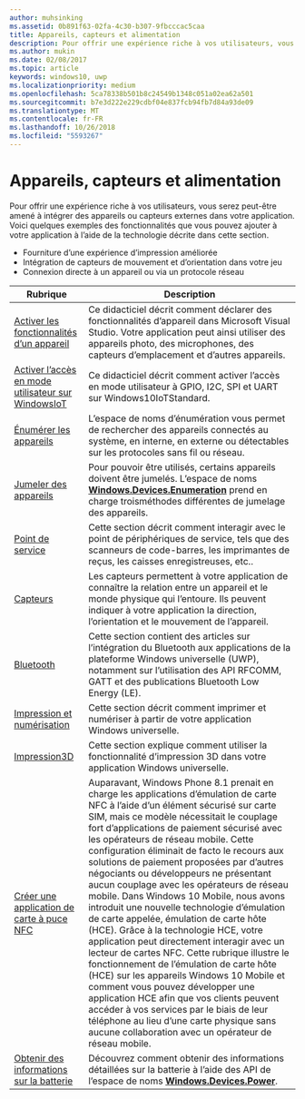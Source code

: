 ```yaml
---
author: muhsinking
ms.assetid: 0b891f63-02fa-4c30-b307-9fbcccac5caa
title: Appareils, capteurs et alimentation
description: Pour offrir une expérience riche à vos utilisateurs, vous serez peut-être amené à intégrer des appareils ou capteurs externes dans votre application.
ms.author: mukin
ms.date: 02/08/2017
ms.topic: article
keywords: windows10, uwp
ms.localizationpriority: medium
ms.openlocfilehash: 5ca78338b501b8c24549b1348c051a02ea62a501
ms.sourcegitcommit: b7e3d222e229cdbf04e837fcb94fb7d84a93de09
ms.translationtype: MT
ms.contentlocale: fr-FR
ms.lasthandoff: 10/26/2018
ms.locfileid: "5593267"
---
```

# <a name="devices-sensors-and-power"></a>Appareils, capteurs et alimentation


Pour offrir une expérience riche à vos utilisateurs, vous serez peut-être amené à intégrer des appareils ou capteurs externes dans votre application. Voici quelques exemples des fonctionnalités que vous pouvez ajouter à votre application à l’aide de la technologie décrite dans cette section.

-   Fourniture d’une expérience d’impression améliorée
-   Intégration de capteurs de mouvement et d’orientation dans votre jeu
-   Connexion directe à un appareil ou via un protocole réseau

| Rubrique | Description |
|-------|-------------|
| [Activer les fonctionnalités d’un appareil](enable-device-capabilities.md) | Ce didacticiel décrit comment déclarer des fonctionnalités d’appareil dans Microsoft Visual Studio. Votre application peut ainsi utiliser des appareils photo, des microphones, des capteurs d’emplacement et d’autres appareils. | 
| [Activer l’accès en mode utilisateur sur WindowsIoT](enable-usermode-access.md) | Ce didacticiel décrit comment activer l’accès en mode utilisateur à GPIO, I2C, SPI et UART sur Windows10IoTStandard. |
| [Énumérer les appareils](enumerate-devices.md) | L’espace de noms d’énumération vous permet de rechercher des appareils connectés au système, en interne, en externe ou détectables sur les protocoles sans fil ou réseau. |
| [Jumeler des appareils](pair-devices.md) | Pour pouvoir être utilisés, certains appareils doivent être jumelés. L’espace de noms [<strong>Windows.Devices.Enumeration</strong>](https://msdn.microsoft.com/library/windows/apps/BR225459) prend en charge troisméthodes différentes de jumelage des appareils. |
| [Point de service](point-of-service.md) | Cette section décrit comment interagir avec le point de périphériques de service, tels que des scanneurs de code-barres, les imprimantes de reçus, les caisses enregistreuses, etc.. | 
| [Capteurs](sensors.md) | Les capteurs permettent à votre application de connaître la relation entre un appareil et le monde physique qui l’entoure. Ils peuvent indiquer à votre application la direction, l’orientation et le mouvement de l’appareil. |
| [Bluetooth](bluetooth.md) | Cette section contient des articles sur l’intégration du Bluetooth aux applications de la plateforme Windows universelle (UWP), notamment sur l’utilisation des API RFCOMM, GATT et des publications Bluetooth Low Energy (LE). | 
| [Impression et numérisation](printing-and-scanning.md) | Cette section décrit comment imprimer et numériser à partir de votre application Windows universelle. | 
| [Impression3D](3d-printing.md) | Cette section explique comment utiliser la fonctionnalité d’impression 3D dans votre application Windows universelle. |
| [Créer une application de carte à puce NFC](host-card-emulation.md) | Auparavant, Windows Phone 8.1 prenait en charge les applications d’émulation de carte NFC à l’aide d’un élément sécurisé sur carte SIM, mais ce modèle nécessitait le couplage fort d’applications de paiement sécurisé avec les opérateurs de réseau mobile. Cette configuration éliminait de facto le recours aux solutions de paiement proposées par d’autres négociants ou développeurs ne présentant aucun couplage avec les opérateurs de réseau mobile. Dans Windows 10 Mobile, nous avons introduit une nouvelle technologie d’émulation de carte appelée, émulation de carte hôte (HCE). Grâce à la technologie HCE, votre application peut directement interagir avec un lecteur de cartes NFC. Cette rubrique illustre le fonctionnement de l’émulation de carte hôte (HCE) sur les appareils Windows 10 Mobile et comment vous pouvez développer une application HCE afin que vos clients peuvent accéder à vos services par le biais de leur téléphone au lieu d’une carte physique sans aucune collaboration avec un opérateur de réseau mobile. |
| [Obtenir des informations sur la batterie](get-battery-info.md) | Découvrez comment obtenir des informations détaillées sur la batterie à l’aide des API de l’espace de noms [<strong>Windows.Devices.Power</strong>](https://msdn.microsoft.com/library/windows/apps/Dn895017). |

